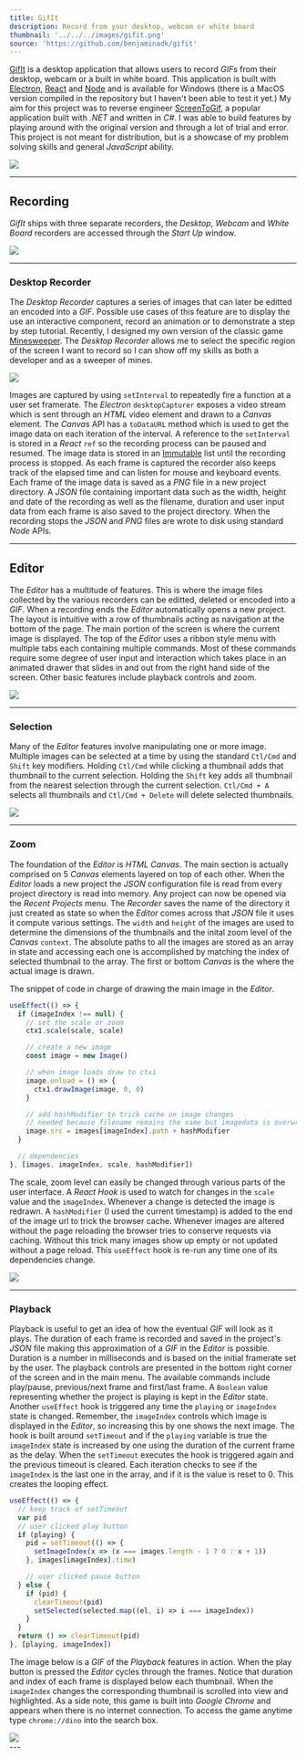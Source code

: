 ```yaml
---
title: GifIt
description: Record from your desktop, webcam or white board
thumbnail: '../../../images/gifit.png'
source: 'https://github.com/benjaminadk/gifit'
---
```


[GifIt](https://github.com/benjaminadk/gifit) is a desktop application that allows users to record _GIFs_ from their desktop, webcam or a built in white board. This application is built with [Electron](https://electronjs.org/), [React](https://reactjs.org/) and [Node](https://nodejs.org/en/) and is available for Windows (there is a MacOS version compiled in the repository but I haven't been able to test it yet.) My aim for this project was to reverse engineer [ScreenToGif](https://www.screentogif.com/), a popular application built with _.NET_ and written in _C#_. I was able to build features by playing around with the original version and through a lot of trial and error. This project is not meant for distribution, but is a showcase of my problem solving skills and general _JavaScript_ ability.

<div class='center'>
<img src='minesweeper.gif'>
</div>

---

## Recording

_GifIt_ ships with three separate recorders, the _Desktop_, _Webcam_ and _White Board_ recorders are accessed through the _Start Up_ window.

<img src='gifit-1.png'>

---

### Desktop Recorder

The _Desktop Recorder_ captures a series of images that can later be editted an encoded into a _GIF_. Possible use cases of this feature are to display the use an interactive component, record an animation or to demonstrate a step by step tutorial. Recently, I designed my own version of the classic game [Minesweeper](/visualizations/minesweeper). The _Desktop Recorder_ allows me to select the specific region of the screen I want to record so I can show off my skills as both a developer and as a sweeper of mines.

<div class='center'>
<img src="recorder-1.gif" style='max-width: 800px;'>
</div>

Images are captured by using `setInterval` to repeatedly fire a function at a user set framerate. The _Electron_ `desktopCapturer` exposes a video stream which is sent through an _HTML_ video element and drawn to a _Canvas_ element. The _Canvas_ API has a `toDataURL` method which is used to get the image data on each iteration of the interval. A reference to the `setInterval` is stored in a _React_ `ref` so the recording process can be paused and resumed. The image data is stored in an [Immutable]() list until the recording process is stopped. As each frame is captured the recorder also keeps track of the elapsed time and can listen for mouse and keyboard events. Each frame of the image data is saved as a _PNG_ file in a new project directory. A _JSON_ file containing important data such as the width, height and date of the recording as well as the filename, duration and user input data from each frame is also saved to the project directory. When the recording stops the _JSON_ and _PNG_ files are wrote to disk using standard _Node_ APIs.

---

## Editor

The _Editor_ has a multitude of features. This is where the image files collected by the various recorders can be editted, deleted or encoded into a _GIF_. When a recording ends the _Editor_ automatically opens a new project. The layout is intuitive with a row of thumbnails acting as navigation at the bottom of the page. The main portion of the screen is where the current image is displayed. The top of the _Editor_ uses a ribbon style menu with multiple tabs each containing multiple commands. Most of these commands require some degree of user input and interaction which takes place in an animated drawer that slides in and out from the right hand side of the screen. Other basic features include playback controls and zoom.

<div class='center'>
<img src="editor-1.gif" style='max-width: 800px;'>
</div>

---

### Selection

Many of the _Editor_ features involve manipulating one or more image. Multiple images can be selected at a time by using the standard `Ctl/Cmd` and `Shift` key modifiers. Holding `Ctl/Cmd` while clicking a thumbnail adds that thumbnail to the current selection. Holding the `Shift` key adds all thumbnail from the nearest selection through the current selection. `Ctl/Cmd + A` selects all thumbnails and `Ctl/Cmd + Delete` will delete selected thumbnails.

<div class='center'>
<img src="editor-2.gif" style='max-width: 800px;'>
</div>

---

### Zoom

The foundation of the _Editor_ is _HTML Canvas_. The main section is actually comprised on 5 _Canvas_ elements layered on top of each other. When the _Editor_ loads a new project the _JSON_ configuration file is read from every project directory is read into memory. Any project can now be opened via the _Recent Projects_ menu. The _Recorder_ saves the name of the directory it just created as state so when the _Editor_ comes across that _JSON_ file it uses it compute various settings. The `width` and `height` of the images are used to determine the dimensions of the thumbnails and the inital zoom level of the _Canvas_ `context`. The absolute paths to all the images are stored as an array in state and accessing each one is accomplished by matching the index of selected thumbnail to the array. The first or bottom _Canvas_ is the where the actual image is drawn.

The snippet of code in charge of drawing the main image in the _Editor_.

```js
useEffect(() => {
  if (imageIndex !== null) {
    // set the scale or zoom
    ctx1.scale(scale, scale)

    // create a new image
    const image = new Image()

    // when image loads draw to ctx1
    image.onload = () => {
      ctx1.drawImage(image, 0, 0)
    }

    // add hashModifier to trick cache on image changes
    // needed because filename remains the same but imagedata is overwritten
    image.src = images[imageIndex].path + hashModifier
  }

  // dependencies
}, [images, imageIndex, scale, hashModifier])
```

The scale, zoom level can easily be changed through various parts of the user interface. A _React Hook_ is used to watch for changes in the `scale` value and the `imageIndex`. Whenever a change is detected the image is redrawn. A `hashModifier` (I used the current timestamp) is added to the end of the image url to trick the browser cache. Whenever images are altered without the page reloading the browser tries to conserve requests via caching. Without this trick many images show up empty or not updated without a page reload. This `useEffect` hook is re-run any time one of its dependencies change.

<div class='center'>
<img src="editor-3.gif" style='max-width: 800px;'>
</div>

---

### Playback

Playback is useful to get an idea of how the eventual _GIF_ will look as it plays. The duration of each frame is recorded and saved in the project's _JSON_ file making this approximation of a _GIF_ in the _Editor_ is possible. Duration is a number in milliseconds and is based on the initial framerate set by the user. The playback controls are presented in the bottom right corner of the screen and in the main menu. The available commands include play/pause, previous/next frame and first/last frame. A `Boolean` value representing whether the project is playing is kept in the _Editor_ state. Another `useEffect` hook is triggered any time the `playing` or `imageIndex` state is changed. Remember, the `imageIndex` controls which image is displayed in the _Editor_, so increasing this by one shows the next image. The hook is built around `setTimeout` and if the `playing` variable is true the `imageIndex` state is increased by one using the duration of the current frame as the delay. When the `setTimeout` executes the hook is triggered again and the previous timeout is cleared. Each iteration checks to see if the `imageIndex` is the last one in the array, and if it is the value is reset to 0. This creates the looping effect.

```js
useEffect(() => {
  // keep track of setTimeout
  var pid
  // user clicked play button
  if (playing) {
    pid = setTimeout(() => {
      setImageIndex(x => (x === images.length - 1 ? 0 : x + 1))
    }, images[imageIndex].time)

    // user clicked pause button
  } else {
    if (pid) {
      clearTimeout(pid)
      setSelected(selected.map((el, i) => i === imageIndex))
    }
  }
  return () => clearTimeout(pid)
}, [playing, imageIndex])
```

The image below is a _GIF_ of the _Playback_ features in action. When the play button is pressed the _Editor_ cycles through the frames. Notice that duration and index of each frame is displayed below each thumbnail. When the `imageIndex` changes the corresponding thumbnail is scrolled into view and highlighted. As a side note, this game is built into _Google Chrome_ and appears when there is no internet connection. To access the game anytime type `chrome://dino` into the search box.

<div class='center'>
<img src="editor-4.gif" style='max-width: 800px;'>
</div>
---
